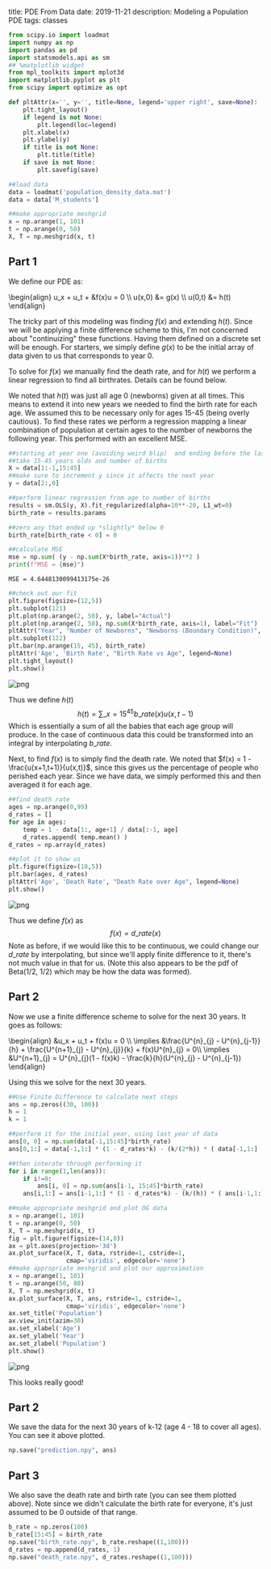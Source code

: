 title: PDE From Data
date: 2019-11-21
description: Modeling a Population PDE
tags: classes


```python
from scipy.io import loadmat
import numpy as np
import pandas as pd
import statsmodels.api as sm
## %matplotlib widget
from mpl_toolkits import mplot3d
import matplotlib.pyplot as plt
from scipy import optimize as opt

def pltAttr(x='', y='', title=None, legend='upper right', save=None):
    plt.tight_layout()
    if legend is not None:
        plt.legend(loc=legend)
    plt.xlabel(x)
    plt.ylabel(y)
    if title is not None:
        plt.title(title)
    if save is not None:
        plt.savefig(save)
```


```python
##load data
data = loadmat('population_density_data.mat')
data = data['M_students']

##make appropriate meshgrid
x = np.arange(1, 101)
t = np.arange(0, 50)
X, T = np.meshgrid(x, t)
```

## Part 1

We define our PDE as:

\begin{align}
u_x + u_t + &f(x)u = 0 \\\\
u(x,0) &= g(x) \\\\
u(0,t) &= h(t)
\end{align}

The tricky part of this modeling was finding $f(x)$ and extending $h(t)$. Since we will be applying a finite difference scheme to this, I'm not concerned about "continuizing" these functions. Having them defined on a discrete set will be enough. For starters, we simply define $g(x)$ to be the initial array of data given to us that corresponds to year 0.

To solve for $f(x)$ we manually find the death rate, and for $h(t)$ we perform a linear regression to find all birthrates. Details can be found below.

We noted that $h(t)$ was just all age 0 (newborns) given at all times. This means to extend it into new years we needed to find the birth rate for each age. We assumed this to be necessary only for ages 15-45 (being overly cautious). To find these rates we perform a regression mapping a linear combination of population at certain ages to the number of newborns the following year. This performed with an excellent MSE.


```python
##starting at year one (avoiding weird blip)  and ending before the last year (since we don't have number ot map it to)
##take 15-45 years olds and number of births
X = data[1:-1,15:45]
##make sure to increment y since it affects the next year
y = data[2:,0]

##perform linear regression from age to number of births
results = sm.OLS(y, X).fit_regularized(alpha=10**-20, L1_wt=0)
birth_rate = results.params

##zero any that ended up *slightly* below 0
birth_rate[birth_rate < 0] = 0

##calculate MSE
mse = np.sum( (y - np.sum(X*birth_rate, axis=1))**2 )
print(f"MSE = {mse}")
```

    MSE = 4.6448130099413175e-26



```python
##check out our fit
plt.figure(figsize=(12,5))
plt.subplot(121)
plt.plot(np.arange(2, 50), y, label="Actual")
plt.plot(np.arange(2, 50), np.sum(X*birth_rate, axis=1), label="Fit")
pltAttr("Year", "Number of Newborns", "Newborns (Boundary Condition)", legend='upper left')
plt.subplot(122)
plt.bar(np.arange(15, 45), birth_rate)
pltAttr('Age', 'Birth Rate', "Birth Rate vs Age", legend=None)
plt.tight_layout()
plt.show()
```


![png](/static/projects/pde_from_data_files/pde_from_data_6_0.png)


Thus we define $h(t)$
$$ h(t) = \sum\_{x=15}^{45} b\_{rate}( x )u(x, t-1) $$
Which is essentially a sum of all the babies that each age group will produce. In the case of continuous data this could be transformed into an integral by interpolating $b\_{rate}$.

Next, to find $f(x)$ is to simply find the death rate. We noted that $f(x) = 1 - \frac{u(x+1,t+1)}{u(x,t)}$, since this gives us the percentage of people who perished each year. Since we have data, we simply performed this and then averaged it for each age.


```python
##find death rate
ages = np.arange(0,99)
d_rates = []
for age in ages:
    temp = 1 - data[1:, age+1] / data[:-1, age]
    d_rates.append( temp.mean() )  
d_rates = np.array(d_rates)

##plot it to show us
plt.figure(figsize=(10,5))
plt.bar(ages, d_rates)
pltAttr('Age', 'Death Rate', "Death Rate over Age", legend=None)
plt.show()
```


![png](/static/projects/pde_from_data_files/pde_from_data_8_0.png)


Thus we define $f(x)$ as 
$$ f(x) = d\_{rate} ( x ) $$
Note as before, if we would like this to be continuous, we could change our $d\_{rate}$ by interpolating, but since we'll apply finite difference to it, there's not much value in that for us. (Note this also appears to be the pdf of Beta(1/2, 1/2) which may be how the data was formed). 

## Part 2

Now we use a finite difference scheme to solve for the next 30 years. It goes as follows:

\begin{align}
&u_x + u_t + f(x)u = 0 \\\\
\implies &\frac{U^{n}\_{j} - U^{n}\_{j-1}}{h} + \frac{U^{n+1}\_{j} - U^{n}\_{j}}{k} + f(x)U^{n}\_{j} = 0\\\\
\implies &U^{n+1}\_{j} = U^{n}\_{j}(1 - f(x)k) - \frac{k}{h}(U^{n}\_{j} - U^{n}\_{j-1})
\end{align}

Using this we solve for the next 30 years.


```python
##Use Finite Difference to calculate next steps
ans = np.zeros((30, 100))
h = 1
k = 1

##perform it for the initial year, using last year of data
ans[0, 0] = np.sum(data[-1,15:45]*birth_rate)
ans[0,1:] = data[-1,1:] * (1 - d_rates*k) - (k/(2*h)) * ( data[-1,1:] - data[-1,:-1] )

##then interate through performing it
for i in range(1,len(ans)):
    if i!=0:
        ans[i, 0] = np.sum(ans[i-1, 15:45]*birth_rate)
    ans[i,1:] = ans[i-1,1:] * (1 - d_rates*k) - (k/(h)) * ( ans[i-1,1:] - ans[i-1,:-1] )
```


```python
##make appropriate meshgrid and plot OG data
x = np.arange(1, 101)
t = np.arange(0, 50)
X, T = np.meshgrid(x, t)
fig = plt.figure(figsize=(14,8))
ax = plt.axes(projection='3d')
ax.plot_surface(X, T, data, rstride=1, cstride=1,
                cmap='viridis', edgecolor='none')
##make appropriate meshgrid and plot our approximation
x = np.arange(1, 101)
t = np.arange(50, 80)
X, T = np.meshgrid(x, t)
ax.plot_surface(X, T, ans, rstride=1, cstride=1,
                cmap='viridis', edgecolor='none')
ax.set_title('Population')
ax.view_init(azim=30)
ax.set_xlabel('Age')
ax.set_ylabel('Year')
ax.set_zlabel('Population')
plt.show()
```


![png](/static/projects/pde_from_data_files/pde_from_data_12_0.png)


This looks really good!
## Part 2

We save the data for the next 30 years of k-12 (age 4 - 18 to cover all ages). You can see it above plotted.


```python
np.save("prediction.npy", ans)
```

## Part 3

We also save the death rate and birth rate (you can see them plotted above). Note since we didn't calculate the birth rate for everyone, it's just assumed to be 0 outside of that range.


```python
b_rate = np.zeros(100)
b_rate[15:45] = birth_rate
np.save("birth_rate.npy", b_rate.reshape((1,100)))
d_rates = np.append(d_rates, 1)
np.save("death_rate.npy", d_rates.reshape((1,100)))
```


```python

```
